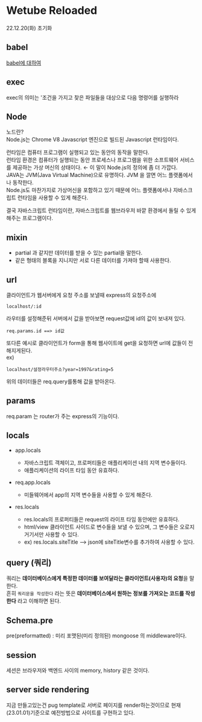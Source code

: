 # Wetube Reloaded

22.12.20(화) 초기화 

## babel

[babel에 대하여](https://www.daleseo.com/js-babel/)
## exec

exec의 의미는 '조건을 가지고 찾은 파일들을 대상으로 다음 명령어를 실행하라

## Node
노드란?  
Node.js는 Chrome V8 Javascript 엔진으로 빌드된 Javascript 런타임이다.  

런타임은 컴퓨터 프로그램이 실행되고 있는 동안의 동작을 말한다.  
런타임 환경은 컴퓨터가 실행되는 동안 프로세스나 프로그램을 위한 소프트웨어 서비스를 제공하는 가상 머신의 상태이다. ← 이 말이 Node.js의 정의에 좀 더 가깝다.  
JAVA는 JVM(Java Virtual Machine)으로 유명하다. JVM 을 깔면 어느 플랫폼에서나 동작한다.  
Node.js도 마찬가지로 가상머신을 포함하고 있기 때문에 어느 플랫폼에서나 자바스크립트 런타임을 사용할 수 있게 해준다.  

결국 자바스크립트 런타임이란, 자바스크립트를 웹브라우저 바깥 환경에서 돌릴 수 있게 해주는 프로그램이다.  
## mixin 
- partial 과 같지만 데이터를 받을 수 있는 partial을 말한다.
- 같은 형태의 블록을 지니지만 서로 다른 데이터를 가져야 할때 사용한다.

## url
클라이언트가 웹서버에게 요청 주소를 보낼때 express의 요청주소에   
```
localhost/:id
```
라우터를 설정해준뒤 서버에서 값을 받아보면 request값에 id의 값이 보내져 있다.
```
req.params.id ==> id값
```
또다른 예시로 클라이언트가 form을 통해 웹사이트에 get을 요청하면 url에 값들이 전해지게된다.  
ex)
```
localhost/설정라우터주소?year=1997&rating=5
```
위의 데이터들은 req.query를통해 값을 받아온다.

## params
req.param 는 router가 주는 express의 기능이다.
## locals

- app.locals
  - 자바스크립트 객체이고, 프로퍼티들은 애플리케이션 내의 지역 변수들이다. 
  - 애플리케이션의 라이프 타임 동안 유효하다.

- req.app.locals
  - 미들웨어에서 app의 지역 변수들을 사용할 수 있게 해준다.

- res.locals
  - res.locals의 프로퍼티들은 request의 라이프 타임 동안에만 유효하다.
  - html/view 클라이언트 사이드로 변수들을 보낼 수 있으며, 그 변수들은 오로지 거기서만 사용할 수 있다.
  - ex) res.locals.siteTitle --> json에 siteTitle변수를 추가하여 사용할 수 있다.

## query (쿼리)
쿼리는 **데이터베이스에게 특정한 데이터를 보여달라는 클라이언트(사용자)의 요청**을 말한다.  
흔히 `쿼리문을 작성한다` 라는 뜻은 **데이터베이스에서 원하는 정보를 가져오는 코드를 작성한다** 라고 이해하면 된다.  

## Schema.pre
pre(preformatted) : 미리 포맷된(미리 정의된)
mongoose 의 middleware이다.

## session
세션은 브라우저와 백엔드 사이의 memory, history 같은 것이다.

## server side rendering
지금 만들고있는건 pug template로 서버로 페이지를 render하는것이므로 현재(23.01.01)기준으로 예전방법으로 사이트를 구현하고 있다.